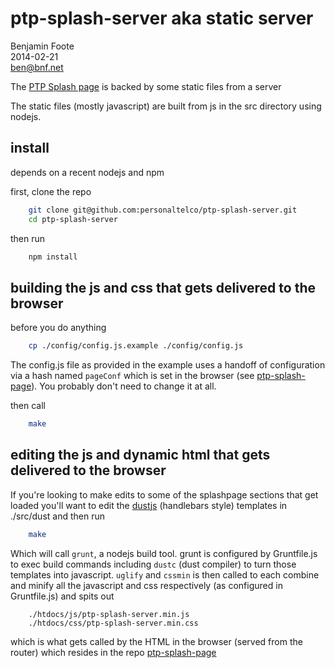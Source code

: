 ptp-splash-server aka static server
===================================

Benjamin Foote  
2014-02-21  
ben@bnf.net  

The [PTP Splash page](https://github.com/personaltelco/ptp-splash-page) is backed by some static files from a server

The static files (mostly javascript) are built from js in the src directory using nodejs.

## install

depends on a recent nodejs and npm

first, clone the repo

````bash
    git clone git@github.com:personaltelco/ptp-splash-server.git
    cd ptp-splash-server
````

then run 
    
````bash
    npm install
````

## building the js and css that gets delivered to the browser

before you do anything

````bash
    cp ./config/config.js.example ./config/config.js
````
The config.js file as provided in the example uses a handoff of configuration via a hash named `pageConf` which is set in the browser
(see [ptp-splash-page](https://github.com/personaltelco/ptp-splash-page)).  You probably don't need to change it at all.

then call

````bash
    make
````

## editing the js and dynamic html that gets delivered to the browser

If you're looking to make edits to some of the splashpage sections
that get loaded you'll want to edit the [dustjs](http://linkedin.github.io/dustjs/) (handlebars style)
templates in ./src/dust and then run

````bash
    make
````

Which will call `grunt`, a nodejs build tool.  grunt is configured by Gruntfile.js
to exec build commands including `dustc` (dust compiler) to turn those templates into
javascript.  `uglify` and `cssmin` is then called to each combine and minify all the 
javascript and css respectively (as configured in Gruntfile.js) and spits out
 
``````
    ./htdocs/js/ptp-splash-server.min.js
    ./htdocs/css/ptp-splash-server.min.css
``````

which is what gets called by the HTML in the browser (served from the router) which resides in the repo [ptp-splash-page](https://github.com/personaltelco/ptp-splash-page)

